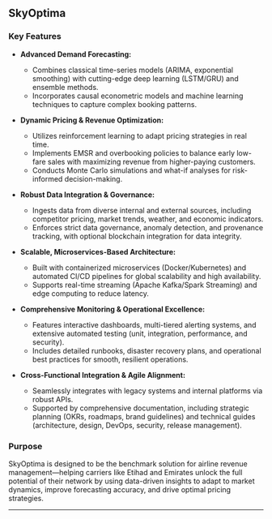 ## SkyOptima

### Key Features

- **Advanced Demand Forecasting:**  
  - Combines classical time-series models (ARIMA, exponential smoothing) with cutting-edge deep learning (LSTM/GRU) and ensemble methods.
  - Incorporates causal econometric models and machine learning techniques to capture complex booking patterns.

- **Dynamic Pricing & Revenue Optimization:**  
  - Utilizes reinforcement learning to adapt pricing strategies in real time.
  - Implements EMSR and overbooking policies to balance early low-fare sales with maximizing revenue from higher-paying customers.
  - Conducts Monte Carlo simulations and what-if analyses for risk-informed decision-making.

- **Robust Data Integration & Governance:**  
  - Ingests data from diverse internal and external sources, including competitor pricing, market trends, weather, and economic indicators.
  - Enforces strict data governance, anomaly detection, and provenance tracking, with optional blockchain integration for data integrity.

- **Scalable, Microservices-Based Architecture:**  
  - Built with containerized microservices (Docker/Kubernetes) and automated CI/CD pipelines for global scalability and high availability.
  - Supports real-time streaming (Apache Kafka/Spark Streaming) and edge computing to reduce latency.

- **Comprehensive Monitoring & Operational Excellence:**  
  - Features interactive dashboards, multi-tiered alerting systems, and extensive automated testing (unit, integration, performance, and security).
  - Includes detailed runbooks, disaster recovery plans, and operational best practices for smooth, resilient operations.

- **Cross-Functional Integration & Agile Alignment:**  
  - Seamlessly integrates with legacy systems and internal platforms via robust APIs.
  - Supported by comprehensive documentation, including strategic planning (OKRs, roadmaps, brand guidelines) and technical guides (architecture, design, DevOps, security, release management).

### Purpose

SkyOptima is designed to be the benchmark solution for airline revenue management—helping carriers like Etihad and Emirates unlock the full potential of their network by using data-driven insights to adapt to market dynamics, improve forecasting accuracy, and drive optimal pricing strategies.

---
